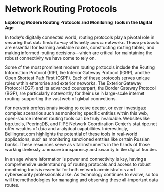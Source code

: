 # Network Routing Protocols

**Exploring Modern Routing Protocols and Monitoring Tools in the Digital Age**

In today’s digitally connected world, routing protocols play a pivotal role in ensuring that data finds its way efficiently across networks. These protocols are essential for learning available routes, constructing routing tables, and making informed routing decisions—which are critical for maintaining the robust connectivity we have come to rely on.

Some of the most prominent modern routing protocols include the Routing Information Protocol (RIP), the Interior Gateway Protocol (IGRP), and the Open Shortest Path First (OSPF). Each of these protocols serves unique roles within enterprise and exterior networks. The Exterior Gateway Protocol (EGP) and its advanced counterpart, the Border Gateway Protocol (BGP), are particularly noteworthy for their use in large-scale internet routing, supporting the vast web of global connections.

For network professionals looking to delve deeper, or even investigate complex scenarios such as monitoring specific entities within this web, open-source internet routing tools can be truly invaluable. Websites like bgp.tools, PeeringDB, and RIPE Network Coordination Center’s stat.ripe.net offer wealths of data and analytical capabilities. Interestingly, Bellingcat.com highlights the potential of these tools in real-world applications, such as monitoring sanctioned entities like certain Russian banks. These resources serve as vital instruments in the hands of those working tirelessly to ensure transparency and security in the digital frontier.

In an age where information is power and connectivity is key, having a comprehensive understanding of routing protocols and access to robust monitoring tools is essential for both network administrators and cybersecurity professionals alike. As technology continues to evolve, so too will the methodologies for managing and observing these all-important data routes.
